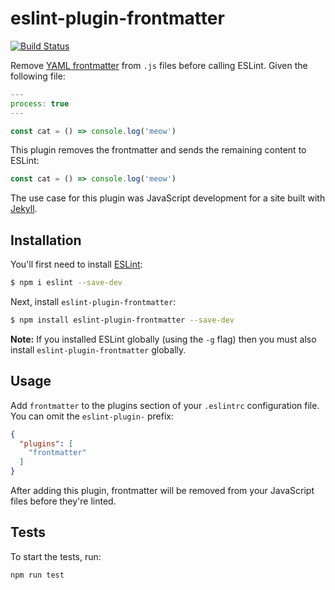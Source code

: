 # eslint-plugin-frontmatter

[![Build Status](https://travis-ci.org/duhaime/eslint-plugin-frontmatter.svg?branch=master)](https://travis-ci.org/duhaime/eslint-plugin-frontmatter)


Remove [YAML frontmatter](https://jekyllrb.com/docs/frontmatter/) from `.js` files before calling ESLint. Given the following file:

```js
---
process: true
---

const cat = () => console.log('meow')
```

This plugin removes the frontmatter and sends the remaining content to ESLint:

```js
const cat = () => console.log('meow')
```

The use case for this plugin was JavaScript development for a site built with [Jekyll](https://jekyllrb.com/).

## Installation

You'll first need to install [ESLint](http://eslint.org):

```bash
$ npm i eslint --save-dev
```

Next, install `eslint-plugin-frontmatter`:

```bash
$ npm install eslint-plugin-frontmatter --save-dev
```

**Note:** If you installed ESLint globally (using the `-g` flag) then you must also install `eslint-plugin-frontmatter` globally.

## Usage

Add `frontmatter` to the plugins section of your `.eslintrc` configuration file. You can omit the `eslint-plugin-` prefix:

```json
{
  "plugins": [
    "frontmatter"
  ]
}
```

After adding this plugin, frontmatter will be removed from your JavaScript files before they're linted.

## Tests

To start the tests, run:

```bash
npm run test
```